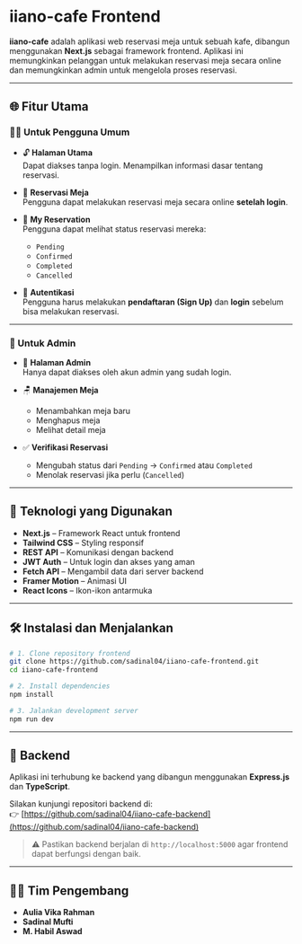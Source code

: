 # iiano-cafe Frontend

**iiano-cafe** adalah aplikasi web reservasi meja untuk sebuah kafe, dibangun menggunakan **Next.js** sebagai framework frontend. Aplikasi ini memungkinkan pelanggan untuk melakukan reservasi meja secara online dan memungkinkan admin untuk mengelola proses reservasi.

---

## 🌐 Fitur Utama

### 🧑‍💼 Untuk Pengguna Umum
- 🔓 **Halaman Utama**  
  Dapat diakses tanpa login. Menampilkan informasi dasar tentang reservasi.

- 📅 **Reservasi Meja**  
  Pengguna dapat melakukan reservasi meja secara online **setelah login**.

- 📂 **My Reservation**  
  Pengguna dapat melihat status reservasi mereka:
  - `Pending`
  - `Confirmed`
  - `Completed`
  - `Cancelled`

- 🔐 **Autentikasi**  
  Pengguna harus melakukan **pendaftaran (Sign Up)** dan **login** sebelum bisa melakukan reservasi.

---

### 🔧 Untuk Admin
- 🔐 **Halaman Admin**  
  Hanya dapat diakses oleh akun admin yang sudah login.

- 🪑 **Manajemen Meja**
  - Menambahkan meja baru
  - Menghapus meja
  - Melihat detail meja

- ✅ **Verifikasi Reservasi**
  - Mengubah status dari `Pending` → `Confirmed` atau `Completed`
  - Menolak reservasi jika perlu (`Cancelled`)

---

## 🚀 Teknologi yang Digunakan

- **Next.js** – Framework React untuk frontend
- **Tailwind CSS** – Styling responsif
- **REST API** – Komunikasi dengan backend
- **JWT Auth** – Untuk login dan akses yang aman
- **Fetch API** – Mengambil data dari server backend
- **Framer Motion** – Animasi UI
- **React Icons** – Ikon-ikon antarmuka

---

## 🛠️ Instalasi dan Menjalankan

```bash
# 1. Clone repository frontend
git clone https://github.com/sadinal04/iiano-cafe-frontend.git
cd iiano-cafe-frontend

# 2. Install dependencies
npm install

# 3. Jalankan development server
npm run dev
```
---

## 🔗 Backend

Aplikasi ini terhubung ke backend yang dibangun menggunakan **Express.js** dan **TypeScript**.

Silakan kunjungi repositori backend di:  
👉 [https://github.com/sadinal04/iiano-cafe-backend](https://github.com/sadinal04/iiano-cafe-backend)

> ⚠️ Pastikan backend berjalan di `http://localhost:5000` agar frontend dapat berfungsi dengan baik.

---

## 👨‍💻 Tim Pengembang

- **Aulia Vika Rahman**  
- **Sadinal Mufti**  
- **M. Habil Aswad**
